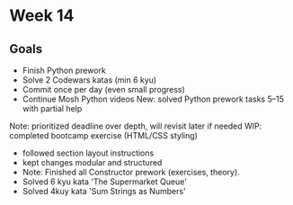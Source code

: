 # Week 14

## Goals
- Finish Python prework
- Solve 2 Codewars katas (min 6 kyu)
- Commit once per day (even small progress)
- Continue Mosh Python videos
New: solved Python prework tasks 5–15 with partial help

Note: prioritized deadline over depth, will revisit later if needed
WIP: completed bootcamp exercise (HTML/CSS styling)

- followed section layout instructions
- kept changes modular and structured
- Note: Finished all Constructor prework (exercises, theory).
- Solved 6 kyu kata 'The Supermarket Queue'
- Solved 4kuy kata 'Sum Strings as Numbers'
